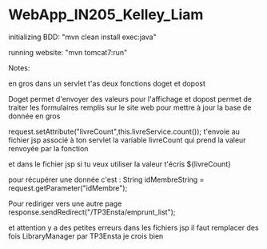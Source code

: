 # WebApp_IN205_Kelley_Liam

initializing BDD: "mvn clean install exec:java"

running website: "mvn tomcat7:run"

Notes:

en gros dans un servlet t'as deux fonctions doget et dopost

Doget permet d'envoyer des valeurs pour l'affichage et dopost permet de traiter les formulaires remplis sur le site web pour mettre à jour la base de donnée en gros

request.setAttribute("livreCount",this.livreService.count()); t'envoie au fichier jsp associé à ton servlet la variable livreCount qui prend la valeur renvoyée par la fonction

et dans le fichier jsp si tu veux utiliser la valeur t'écris ${livreCount}

pour récupérer une donnée c'est  : String idMembreString = request.getParameter("idMembre");

Pour rediriger vers une autre page response.sendRedirect("/TP3Ensta/emprunt_list");

et attention y a des petites erreurs dans les fichiers jsp il faut remplacer des fois LibraryManager par TP3Ensta je crois bien